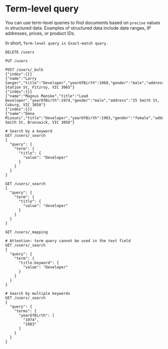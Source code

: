 # Term-level query

You can use term-level queries to find documents based on `precise` values in structured data. Examples of structured data include date ranges, IP addresses, prices, or product IDs.

In short, `Term-level query is Exact-match query.`

```text
DELETE /users

PUT /users

POST /users/_bulk
{"index":{}}
{"name":"Larry Sanger","title":"Developer","yearOfBirth":1968,"gender":"male","address":"55 Station St, Fitzroy, VIC 3065"}
{"index":{}}
{"name":"Magnus Manske","title":"Lead Developer","yearOfBirth":1974,"gender":"male","address":"25 Smith St, Coburg, VIC 3058"}
{"index":{}}
{"name":"Emna Mizouni","title":"Developer","yearOfBirth":1983,"gender":"female","address":"25 Smith St, Brunswick, VIC 3056"}

# Search by a keyword
GET /users/_search
{
  "query": {
    "term": {
      "title": {
        "value": "Developer"
      }
    }
  }
}

GET /users/_search
{
  "query": {
    "term": {
      "title": {
        "value": "developer"
      }
    }
  }
}

GET /users/_mapping

# Attention: term query cannot be used in the text field
GET /users/_search
{
  "query": {
    "term": {
      "title.keyword": {
        "value": "Developer"
      }
    }
  }
}

# Search by multiple keywords
GET /users/_search
{
  "query": {
    "terms": {
      "yearOfBirth": [
        "1974",
        "1983"
      ]
    }
  }
}

```
